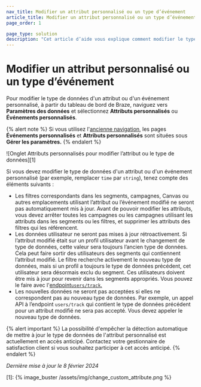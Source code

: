 ```yaml
---
nav_title: Modifier un attribut personnalisé ou un type d’événement
article_title: Modifier un attribut personnalisé ou un type d’événement
page_order: 1

page_type: solution
description: "Cet article d’aide vous explique comment modifier le type de données d’un attribut personnalisé ou d’un événement personnalisé, ainsi que les implications si vous le faites."
---
```


# Modifier un attribut personnalisé ou un type d’événement

Pour modifier le type de données d'un attribut ou d'un événement personnalisé, à partir du tableau de bord de Braze, naviguez vers **Paramètres des données** et sélectionnez **Attributs personnalisés** ou **Événements personnalisés**.

{% alert note %}
Si vous utilisez l'[ancienne navigation]({{site.baseurl}}/navigation), les pages **Événements personnalisés** et **Attributs personnalisés** sont situées sous **Gérer les paramètres.**
{% endalert %}

![Onglet Attributs personnalisés pour modifier l’attribut ou le type de données][1]

Si vous devez modifier le type de données d'un attribut ou d'un événement personnalisé (par exemple, remplacer `time` par `string`), tenez compte des éléments suivants :

- Les filtres correspondants dans les segments, campagnes, Canvas ou autres emplacements utilisant l’attribut ou l’événement modifié ne seront pas automatiquement mis à jour. Avant de pouvoir modifier les attributs, vous devez arrêter toutes les campagnes ou les campagnes utilisant les attributs dans les segments ou les filtres, et supprimer les attributs des filtres qui les référencent.
- Les données utilisateur ne seront pas mises à jour rétroactivement. Si l’attribut modifié était sur un profil utilisateur avant le changement de type de données, cette valeur sera toujours l’ancien type de données. Cela peut faire sortir des utilisateurs des segments qui contiennent l’attribut modifié. Le filtre recherche activement le nouveau type de données, mais si un profil a toujours le type de données précédent, cet utilisateur sera désormais exclu du segment. Ces utilisateurs doivent être mis à jour pour revenir dans les segments appropriés. Vous pouvez le faire avec l'[endpoint`users/track`.]({{site.baseurl}}/api/endpoints/user_data/post_user_track/)
- Les nouvelles données ne seront pas acceptées si elles ne correspondent pas au nouveau type de données. Par exemple, un appel API à l’endpoint `users/track` qui contient le type de données précédent pour un attribut modifié ne sera pas accepté. Vous devez appeler le nouveau type de données.

{% alert important %}
La possibilité d'empêcher la détection automatique de mettre à jour le type de données de l'attribut personnalisé est actuellement en accès anticipé. Contactez votre gestionnaire de satisfaction client si vous souhaitez participer à cet accès anticipé.
{% endalert %}

_Dernière mise à jour le 8 février 2024_

[1]: {% image_buster /assets/img/change_custom_attribute.png %}